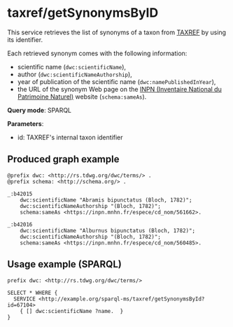 
# taxref/getSynonymsByID


This service retrieves the list of synonyms of a taxon from [TAXREF](https://taxref.mnhn.fr/taxref-web/accueil) by using its identifier. 

Each retrieved synonym comes with the following information:
- scientific name (`dwc:scientificName`),
- author (`dwc:scientificNameAuthorship`),
- year of publication of the scientific name (`dwc:namePublishedInYear`),
- the URL of the synonym Web page on the [INPN (Inventaire National du Patrimoine Naturel)](https://inpn.mnhn.fr/accueil/index) website (`schema:sameAs`).

**Query mode**: SPARQL

**Parameters**: 
- id: TAXREF's internal taxon identifier




## Produced graph example

```turtle
@prefix dwc: <http://rs.tdwg.org/dwc/terms/> .
@prefix schema: <http://schema.org/> .

_:b42015
    dwc:scientificName "Abramis bipunctatus (Bloch, 1782)";
    dwc:scientificNameAuthorship "(Bloch, 1782)";
    schema:sameAs <https://inpn.mnhn.fr/espece/cd_nom/561662>.
    
_:b42016
    dwc:scientificName "Alburnus bipunctatus (Bloch, 1782)";
    dwc:scientificNameAuthorship "(Bloch, 1782)";
    schema:sameAs <https://inpn.mnhn.fr/espece/cd_nom/560485>.
```

## Usage example (SPARQL)

```sparql
prefix dwc: <http://rs.tdwg.org/dwc/terms/>

SELECT * WHERE {
  SERVICE <http://example.org/sparql-ms/taxref/getSynonymsById?id=67104>
    { [] dwc:scientificName ?name.  }
}
```

